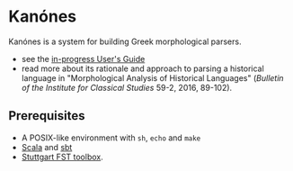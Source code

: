 # Kanónes

Kanónes is a system for building Greek morphological parsers.

-   see the [in-progress User's Guide](https://neelsmith.github.io/kanones/)
-   read more about its rationale and approach to parsing a historical language in "Morphological Analysis of Historical Languages" (*Bulletin of the Institute for Classical Studies* 59-2, 2016, 89-102).


## Prerequisites

-   A POSIX-like environment with `sh`, `echo` and `make`
-   [Scala](https://www.scala-lang.org/) and [sbt](https://github.com/sbt/sbt)
-   [Stuttgart FST toolbox](http://www.cis.uni-muenchen.de/~schmid/tools/SFST/).
